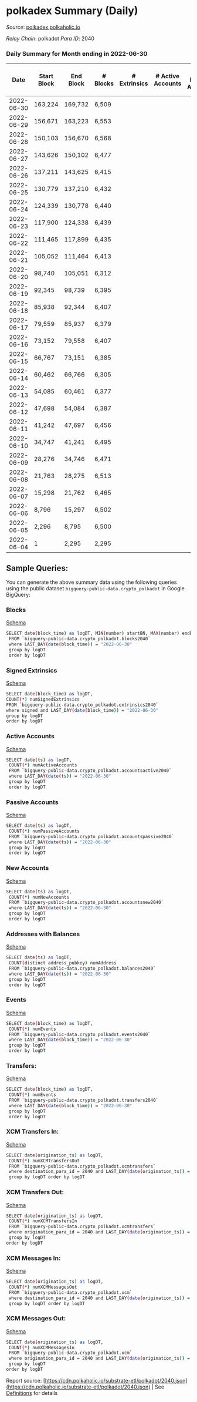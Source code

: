 # polkadex Summary (Daily)

_Source_: [polkadex.polkaholic.io](https://polkadex.polkaholic.io)

*Relay Chain*: polkadot
*Para ID*: 2040



### Daily Summary for Month ending in 2022-06-30


| Date    | Start Block | End Block | # Blocks | # Extrinsics | # Active Accounts | # Passive Accounts | # New Accounts | # Addresses | # Events  | # Transfers ($USD) | # XCM Transfers In ($USD) | # XCM Transfers Out ($USD) | # XCM In | # XCM Out | Issues |
|---------|-------------|-----------|----------|--------------|-------------------|--------------------|----------------|-------------|-----------|--------------------|---------------------------|----------------------------|----------|-----------|--------|
| 2022-06-30 | 163,224 | 169,732 | 6,509 |  |  |  |  |  | 13,022 |   |   |   |  |  |  |
| 2022-06-29 | 156,671 | 163,223 | 6,553 |  |  |  |  |  | 13,109 |   |   |   |  |  |  |
| 2022-06-28 | 150,103 | 156,670 | 6,568 |  |  |  |  |  | 13,140 |   |   |   |  |  |  |
| 2022-06-27 | 143,626 | 150,102 | 6,477 |  |  |  |  |  | 12,958 |   |   |   |  |  |  |
| 2022-06-26 | 137,211 | 143,625 | 6,415 |  |  |  |  |  | 12,833 |   |   |   |  |  |  |
| 2022-06-25 | 130,779 | 137,210 | 6,432 |  |  |  |  |  | 12,868 |   |   |   |  |  |  |
| 2022-06-24 | 124,339 | 130,778 | 6,440 |  |  |  |  |  | 12,883 |   |   |   |  |  |  |
| 2022-06-23 | 117,900 | 124,338 | 6,439 |  |  |  |  |  | 12,882 |   |   |   |  |  |  |
| 2022-06-22 | 111,465 | 117,899 | 6,435 |  |  |  |  |  | 12,874 |   |   |   |  |  |  |
| 2022-06-21 | 105,052 | 111,464 | 6,413 |  |  |  |  |  | 12,829 |   |   |   |  |  |  |
| 2022-06-20 | 98,740 | 105,051 | 6,312 |  |  |  |  |  | 12,628 |   |   |   |  |  |  |
| 2022-06-19 | 92,345 | 98,739 | 6,395 |  |  |  |  |  | 12,793 |   |   |   |  |  |  |
| 2022-06-18 | 85,938 | 92,344 | 6,407 |  |  |  |  |  | 12,818 |   |   |   |  |  |  |
| 2022-06-17 | 79,559 | 85,937 | 6,379 |  |  |  |  |  | 12,761 |   |   |   |  |  |  |
| 2022-06-16 | 73,152 | 79,558 | 6,407 |  |  |  |  |  | 12,818 |   |   |   |  |  |  |
| 2022-06-15 | 66,767 | 73,151 | 6,385 |  |  |  |  |  | 12,773 |   |   |   |  |  |  |
| 2022-06-14 | 60,462 | 66,766 | 6,305 |  |  |  |  |  | 12,614 |   |   |   |  |  |  |
| 2022-06-13 | 54,085 | 60,461 | 6,377 |  |  |  |  |  | 12,757 |   |   |   |  |  |  |
| 2022-06-12 | 47,698 | 54,084 | 6,387 |  |  |  |  |  | 12,778 |   |   |   |  |  |  |
| 2022-06-11 | 41,242 | 47,697 | 6,456 |  |  |  |  |  | 12,916 |   |   |   |  |  |  |
| 2022-06-10 | 34,747 | 41,241 | 6,495 |  |  |  |  |  | 12,993 |   |   |   |  |  |  |
| 2022-06-09 | 28,276 | 34,746 | 6,471 |  |  |  |  |  | 12,946 |   |   |   |  |  |  |
| 2022-06-08 | 21,763 | 28,275 | 6,513 |  |  |  |  |  | 13,029 |   |   |   |  |  |  |
| 2022-06-07 | 15,298 | 21,762 | 6,465 |  |  |  |  |  | 12,934 |   |   |   |  |  |  |
| 2022-06-06 | 8,796 | 15,297 | 6,502 |  |  |  |  |  | 13,008 |   |   |   |  |  |  |
| 2022-06-05 | 2,296 | 8,795 | 6,500 |  |  |  |  |  | 13,003 |   |   |   |  |  |  |
| 2022-06-04 | 1 | 2,295 | 2,295 |  |  |  |  |  | 4,591 |   |   |   |  |  |  |

## Sample Queries:
You can generate the above summary data using the following queries using the public dataset `bigquery-public-data.crypto_polkadot` in Google BigQuery:


### Blocks 

[Schema](https://github.com/colorfulnotion/substrate-etl/blob/main/schema/blocks.json)

```bash
SELECT date(block_time) as logDT, MIN(number) startBN, MAX(number) endBN, COUNT(*) numBlocks 
 FROM `bigquery-public-data.crypto_polkadot.blocks2040`  
 where LAST_DAY(date(block_time)) = "2022-06-30" 
 group by logDT 
 order by logDT
```

### Signed Extrinsics 

[Schema](https://github.com/colorfulnotion/substrate-etl/blob/main/schema/extrinsics.json)

```bash
SELECT date(block_time) as logDT, 
COUNT(*) numSignedExtrinsics 
FROM `bigquery-public-data.crypto_polkadot.extrinsics2040`  
where signed and LAST_DAY(date(block_time)) = "2022-06-30" 
group by logDT 
order by logDT
```

### Active Accounts 

[Schema](https://github.com/colorfulnotion/substrate-etl/blob/main/schema/accountsactive.json)

```bash
SELECT date(ts) as logDT, 
 COUNT(*) numActiveAccounts 
 FROM `bigquery-public-data.crypto_polkadot.accountsactive2040` 
 where LAST_DAY(date(ts)) = "2022-06-30" 
 group by logDT 
 order by logDT
```

### Passive Accounts 

[Schema](https://github.com/colorfulnotion/substrate-etl/blob/main/schema/accountspassive.json)

```bash
SELECT date(ts) as logDT, 
 COUNT(*) numPassiveAccounts 
 FROM `bigquery-public-data.crypto_polkadot.accountspassive2040` 
 where LAST_DAY(date(ts)) = "2022-06-30" 
 group by logDT 
 order by logDT
```

### New Accounts 

[Schema](https://github.com/colorfulnotion/substrate-etl/blob/main/schema/accountsnew.json)

```bash
SELECT date(ts) as logDT, 
 COUNT(*) numNewAccounts 
 FROM `bigquery-public-data.crypto_polkadot.accountsnew2040` 
 where LAST_DAY(date(ts)) = "2022-06-30" 
 group by logDT
 order by logDT
```

### Addresses with Balances 

[Schema](https://github.com/colorfulnotion/substrate-etl/blob/main/schema/balances.json)

```bash
SELECT date(ts) as logDT,
 COUNT(distinct address_pubkey) numAddress 
 FROM `bigquery-public-data.crypto_polkadot.balances2040` 
 where LAST_DAY(date(ts)) = "2022-06-30" 
 group by logDT 
 order by logDT
```

### Events 

[Schema](https://github.com/colorfulnotion/substrate-etl/blob/main/schema/events.json)

```bash
SELECT date(block_time) as logDT, 
 COUNT(*) numEvents 
 FROM `bigquery-public-data.crypto_polkadot.events2040` 
 where LAST_DAY(date(block_time)) = "2022-06-30" 
 group by logDT 
 order by logDT
```

### Transfers:

[Schema](https://github.com/colorfulnotion/substrate-etl/blob/main/schema/transfers.json)

```bash
SELECT date(block_time) as logDT, 
 COUNT(*) numEvents 
 FROM `bigquery-public-data.crypto_polkadot.transfers2040` 
 where LAST_DAY(date(block_time)) = "2022-06-30" 
 group by logDT 
 order by logDT
```

### XCM Transfers In: 

[Schema](https://github.com/colorfulnotion/substrate-etl/blob/main/schema/xcmtransfers.json)

```bash
SELECT date(origination_ts) as logDT, 
 COUNT(*) numXCMTransfersOut 
 FROM `bigquery-public-data.crypto_polkadot.xcmtransfers` 
 where destination_para_id = 2040 and LAST_DAY(date(origination_ts)) = "2022-06-30" 
 group by logDT order by logDT
```

### XCM Transfers Out: 

[Schema](https://github.com/colorfulnotion/substrate-etl/blob/main/schema/xcmtransfers.json)

```bash
SELECT date(origination_ts) as logDT, 
 COUNT(*) numXCMTransfersIn 
 FROM `bigquery-public-data.crypto_polkadot.xcmtransfers` 
 where origination_para_id = 2040 and LAST_DAY(date(origination_ts)) = "2022-06-30" 
 group by logDT 
order by logDT
```

### XCM Messages In: 

[Schema](https://github.com/colorfulnotion/substrate-etl/blob/main/schema/xcm.json)

```bash
SELECT date(origination_ts) as logDT, 
 COUNT(*) numXCMMessagesOut 
 FROM `bigquery-public-data.crypto_polkadot.xcm` 
 where destination_para_id = 2040 and LAST_DAY(date(origination_ts)) = "2022-06-30" 
 group by logDT order by logDT
```

### XCM Messages Out: 

[Schema](https://github.com/colorfulnotion/substrate-etl/blob/main/schema/xcm.json)

```bash
SELECT date(origination_ts) as logDT, 
 COUNT(*) numXCMMessagesIn 
 FROM `bigquery-public-data.crypto_polkadot.xcm` 
 where origination_para_id = 2040 and LAST_DAY(date(origination_ts)) = "2022-06-30" 
 group by logDT 
order by logDT
```


Report source: [https://cdn.polkaholic.io/substrate-etl/polkadot/2040.json](https://cdn.polkaholic.io/substrate-etl/polkadot/2040.json) | See [Definitions](/DEFINITIONS.md) for details
